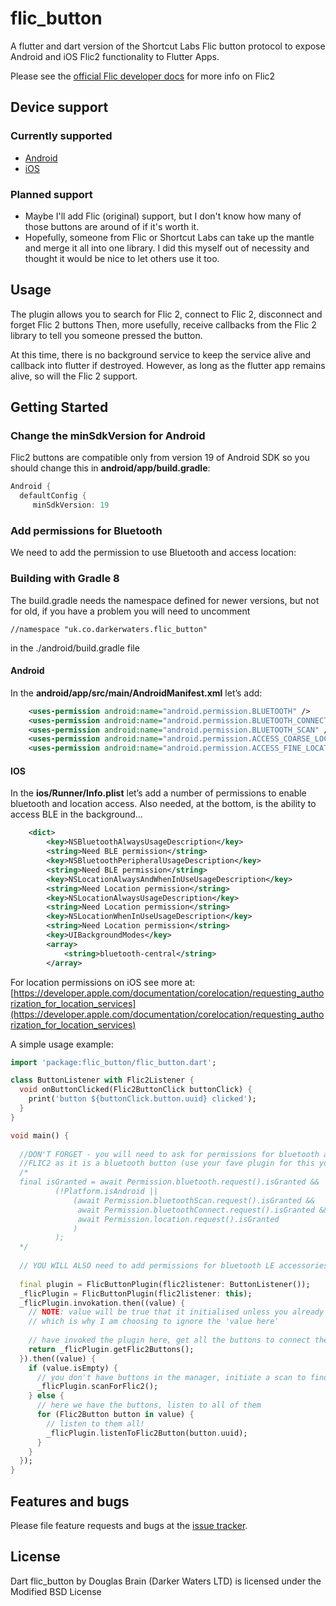 # flic_button

A flutter and dart version of the Shortcut Labs Flic button protocol to expose Android and iOS Flic2 functionality to Flutter Apps.

Please see the [official Flic developer docs](https://github.com/50ButtonsEach/flic2-documentation) for more info on Flic2

## Device support

### Currently supported

- [Android](https://github.com/50ButtonsEach/flic2lib-android)
- [iOS](https://github.com/50ButtonsEach/flic2lib-ios)

### Planned support

- Maybe I'll add Flic (original) support, but I don't know how many of those buttons are around of if it's worth it.
- Hopefully, someone from Flic or Shortcut Labs can take up the mantle and merge it all into one library. I did this myself out of necessity and thought it would be nice to let others use it too.

## Usage

The plugin allows you to search for Flic 2, connect to Flic 2, disconnect and forget Flic 2 buttons
Then, more usefully, receive callbacks from the Flic 2 library to tell you someone pressed the button.

At this time, there is no background service to keep the service alive and callback into flutter if destroyed. However, as long as the flutter app remains alive, so will the Flic 2 support.

## Getting Started
### Change the minSdkVersion for Android

Flic2 buttons are compatible only from version 19 of Android SDK so you should change this in **android/app/build.gradle**:
```groovy
Android {
  defaultConfig {
     minSdkVersion: 19
```
### Add permissions for Bluetooth
We need to add the permission to use Bluetooth and access location:

### Building with Gradle 8
The build.gradle needs the namespace defined for newer versions, but not for old, if you have a problem you will need to uncomment
```
//namespace "uk.co.darkerwaters.flic_button"
```
in the ./android/build.gradle file

#### **Android**
In the **android/app/src/main/AndroidManifest.xml** let’s add:

```xml 
    <uses-permission android:name="android.permission.BLUETOOTH" />
    <uses-permission android:name="android.permission.BLUETOOTH_CONNECT" />
    <uses-permission android:name="android.permission.BLUETOOTH_SCAN" />
    <uses-permission android:name="android.permission.ACCESS_COARSE_LOCATION"/>
    <uses-permission android:name="android.permission.ACCESS_FINE_LOCATION"/>
```
#### **IOS**
In the **ios/Runner/Info.plist** let’s add a number of permissions to enable bluetooth and location access. Also needed, at the bottom, is the ability to access BLE in the background...

```xml 
	<dict>  
        <key>NSBluetoothAlwaysUsageDescription</key>  
        <string>Need BLE permission</string>  
        <key>NSBluetoothPeripheralUsageDescription</key>  
        <string>Need BLE permission</string>  
        <key>NSLocationAlwaysAndWhenInUseUsageDescription</key>  
        <string>Need Location permission</string>  
        <key>NSLocationAlwaysUsageDescription</key>  
        <string>Need Location permission</string>  
        <key>NSLocationWhenInUseUsageDescription</key>  
        <string>Need Location permission</string>
        <key>UIBackgroundModes</key>
        <array>
            <string>bluetooth-central</string>
        </array>
```

For location permissions on iOS see more at: [https://developer.apple.com/documentation/corelocation/requesting_authorization_for_location_services](https://developer.apple.com/documentation/corelocation/requesting_authorization_for_location_services)

A simple usage example:

```dart
import 'package:flic_button/flic_button.dart';

class ButtonListener with Flic2Listener {
  void onButtonClicked(Flic2ButtonClick buttonClick) {
    print('button ${buttonClick.button.uuid} clicked');
  }
}

void main() {
  
  //DON'T FORGET - you will need to ask for permissions for bluetooth and location to search and use
  //FLIC2 as it is a bluetooth button (use your fave plugin for this yourself)
  /*
  final isGranted = await Permission.bluetooth.request().isGranted &&
          (!Platform.isAndroid ||
              (await Permission.bluetoothScan.request().isGranted &&
               await Permission.bluetoothConnect.request().isGranted &&
               await Permission.location.request().isGranted
              )
          );
  */
  
  // YOU WILL ALSO need to add permissions for bluetooth LE accessories in your iOS and Android implementations
  
  final plugin = FlicButtonPlugin(flic2listener: ButtonListener());
  _flicPlugin = FlicButtonPlugin(flic2listener: this);
  _flicPlugin.invokation.then((value) {
    // NOTE: value will be true that it initialised unless you already did (iOS can't stop so will be false a lot)
    // which is why I am choosing to ignore the 'value here'
    
    // have invoked the plugin here, get all the buttons to connect them up
    return _flicPlugin.getFlic2Buttons();
  }).then((value) {
    if (value.isEmpty) {
      // you don't have buttons in the manager, initiate a scan to find and connect a new one
      _flicPlugin.scanForFlic2();
    } else {
      // here we have the buttons, listen to all of them
      for (Flic2Button button in value) {
        // listen to them all!
        _flicPlugin.listenToFlic2Button(button.uuid);
      }
    }
  });
}
```

## Features and bugs

Please file feature requests and bugs at the [issue tracker][tracker].

[tracker]: https://github.com/DarkerWaters/flic_button/issues


## License

Dart flic_button by Douglas Brain (Darker Waters LTD) is licensed under the Modified BSD License

